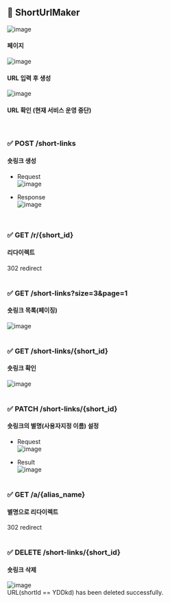 ## 📣 ShortUrlMaker
![image](https://user-images.githubusercontent.com/81916648/137594254-51ea8dff-4595-46c2-b418-954b64e2f62a.png)
#### 페이지

![image](https://user-images.githubusercontent.com/81916648/137594267-11584be7-23f2-40f3-8aa2-db6346fd6e10.png)
#### URL 입력 후 생성

![image](https://user-images.githubusercontent.com/81916648/137594275-f9aa588e-4898-4d54-9d27-1f7f2f5973fc.png)
#### URL 확인 (현재 서비스 운영 중단)




<br>



### ✅ POST /short-links 
#### 숏링크 생성
- Request <br>
![image](https://user-images.githubusercontent.com/81916648/135050122-fbc676e2-40b3-4c64-aab6-7c3f2f86acc4.png)

- Response <br>
![image](https://user-images.githubusercontent.com/81916648/135050040-e9ba2f70-6f27-48bd-ad56-47ea4b928cc8.png)
<br>

### ✅ GET /r/{short_id} 
#### 리다이렉트
302 redirect
<br><br>

### ✅ GET /short-links?size=3&page=1 
#### 숏링크 목록(페이징)
![image](https://user-images.githubusercontent.com/81916648/135052610-e0176ec0-6aaf-41b4-9f7f-0f6a20dd1d28.png)
<br><br>

### ✅ GET /short-links/{short_id} 
#### 숏링크 확인
![image](https://user-images.githubusercontent.com/81916648/135052968-fcbbff35-11d7-4484-873b-491c055b348a.png)
<br><br>

### ✅ PATCH /short-links/{short_id} 
#### 숏링크의 별명(사용자지정 이름) 설정
- Request <br>
![image](https://user-images.githubusercontent.com/81916648/135058075-e9ba09f6-3099-48ad-8635-85b413f445f8.png)

- Result <br>
![image](https://user-images.githubusercontent.com/81916648/135053832-e9c1f4c6-9f59-4eed-97d7-71e29c4b35a7.png)
<br><br>

### ✅ GET /a/{alias_name} 
#### 별명으로 리다이렉트
302 redirect
<br><br>

### ✅ DELETE /short-links/{short_id} 
#### 숏링크 삭제
![image](https://user-images.githubusercontent.com/81916648/135054102-55a17d64-f67a-4410-9e45-08786a1cb89b.png)<br>
URL(shortId == YDDkd) has been deleted successfully.
<br><br>
